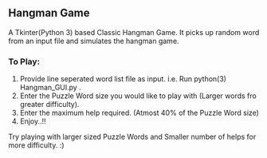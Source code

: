 Hangman Game
------
A Tkinter(Python 3) based Classic Hangman Game. It picks up random word from an input file and simulates the hangman game.

### To Play:
1. Provide line seperated word list file as input. i.e. Run python(3) Hangman_GUI.py <filename>.
2. Enter the Puzzle Word size you would like to play with (Larger words fro greater difficulty).
3. Enter the maximum help required. (Atmost 40% of the Puzzle Word size)
4. Enjoy..!!

Try playing with larger sized Puzzle Words and Smaller number of helps for more difficulty. :)